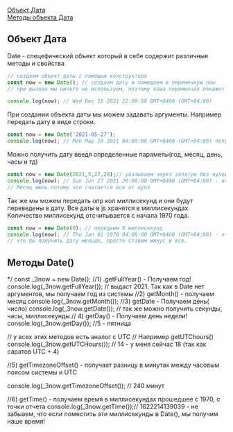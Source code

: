 [Объект Дата](#Data)<br>
[Методы объекта Дата](#methods)<br>


## <a name="Data"> Объект Дата </a>
Date - спецефический объект который в себе содержит различные методы и свойства

```javaScript
// создаем объект даты с помощью конструктора
const now = new Date(); // создаем дату и помещаем в переменную now
// при вызове мы ничего не используем, поэтому наша переменная покажет время из системы

console.log(now); // Wed Dec 15 2021 22:09:58 GMT+0400 (GMT+04:00)
```
При создании объекта даты мы можем задавать аргументы. Например передать дату в виде строки.
```javaScript
const now = new Date('2021-05-27');
console.log(now); // Mon May 10 2021 04:00:00 GMT+0400 (GMT+04:00) получаем нашу дату, но без секунд и часов
```
Можно получить дату введя определенные параметы(год, месяц, день, часы и тд)
```javaScript
const now = new Date(2021,5,27,20);// указываем через запятую без нулей
console.log(now); // Sun Jun 27 2021 20:00:00 GMT+0400 (GMT+04:00) - получили нашу дату 
// Месяц июнь потому что считается все от нуля
```
Так же мы можем передать опр кол миллисекунд и они будут переведены в дату. Все даты в js хранятся в миллисекундах.
Количество миллисекунд отсчитывается с начала 1970 года.
```javaScript
const now = new Date(0); // передаем 0 миллисекунд
console.log(now); // Thu Jan 01 1970 04:00:00 GMT+0400 (GMT+04:00) - это начало всего отчета
// что бы получить дату меньше, просто ставим минус и все.
```
## <a name ="methods"> Методы Date() </a>
 */
const _3now = new Date();
//1) .getFullYear()  - Получаем год!
console.log(_3now.getFullYear()); // выдаст 2021. Так как в Date нет аргументов, мы получаем год из системы
//2) getMonth() - получаем месяц
console.log(_3now.getMonth());
//3) getDate - Получаем день( число)
console.log(_3now.getDate());
// так же можно получить секунды, часы, миллисекунды
// 4) getDay()  -  Получаем день недели! 
console.log(_3now.getDay()); //5  - пятница

// у всех этих методов есть аналог с UTC
// Например getUTChours()
console.log(_3now.getUTCHours()); // 14 - у меня сейчас 18 (так как саратов UTC + 4)


//5) getTimezoneOffset() - получает разницу в минутах между часовым поясом системы и UTC

console.log(_3now.getTimezoneOffset()); // 240 минут

//6) getTime() - получаем время в миллисекундах прошедшее с 1970, с точки отчета
console.log(_3now.getTime());// 1622214139039 - не забыаем, что если поместить эти миллисекунды в Date(), мы получим наше время!


